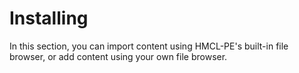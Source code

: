 # Installing

In this section, you can import content using HMCL-PE's built-in file browser, or add content using your own file browser.
